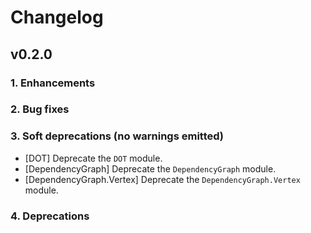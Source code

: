 # Changelog

## v0.2.0

### 1. Enhancements

### 2. Bug fixes

### 3. Soft deprecations (no warnings emitted)

  * [DOT] Deprecate the `DOT` module.
  * [DependencyGraph] Deprecate the `DependencyGraph` module.
  * [DependencyGraph.Vertex] Deprecate the `DependencyGraph.Vertex` module.

### 4. Deprecations
